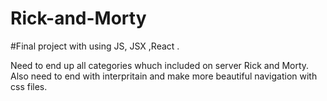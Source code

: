 # Rick-and-Morty

#Final project with using JS, JSX ,React .

Need to end up all categories whuch included on server Rick and Morty.
Also need to end with interpritain and make more beautiful navigation with css files.
